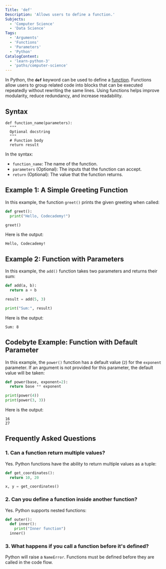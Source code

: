 ```yaml
---
Title: 'def'
Description: 'Allows users to define a function.'
Subjects:
  - 'Computer Science'
  - 'Data Science'
Tags:
  - 'Arguments'
  - 'Functions'
  - 'Parameters'
  - 'Python'
CatalogContent:
  - 'learn-python-3'
  - 'paths/computer-science'
---
```


In Python, the **`def`** keyword can be used to define a [function](https://www.codecademy.com/resources/docs/python/functions). Functions allow users to group related code into blocks that can be executed repeatedly without rewriting the same lines. Using functions helps improve modularity, reduce redundancy, and increase readability.

## Syntax

```pseudo
def function_name(parameters):
  """
  Optional docstring
  """
  # Function body
  return result
```

In the syntax:

- `function_name`: The name of the function.
- `parameters` (Optional): The inputs that the function can accept.
- `return` (Optional): The value that the function returns.

## Example 1: A Simple Greeting Function

In this example, the function `greet()` prints the given greeting when called:

```py
def greet():
  print("Hello, Codecademy!")

greet()
```

Here is the output:

```shell
Hello, Codecademy!
```

## Example 2: Function with Parameters

In this example, the `add()` function takes two parameters and returns their sum:

```py
def add(a, b):
  return a + b

result = add(5, 3)

print("Sum:", result)
```

Here is the output:

```shell
Sum: 8
```

## Codebyte Example: Function with Default Parameter

In this example, the `power()` function has a default value (`2`) for the `exponent` parameter. If an argument is not provided for this parameter, the default value will be taken:

```py
def power(base, exponent=2):
  return base ** exponent

print(power(4))
print(power(3, 3))
```

Here is the output:

```shell
16
27
```

## Frequently Asked Questions

### 1. Can a function return multiple values?

Yes. Python functions have the ability to return multiple values as a tuple:

```py
def get_coordinates():
  return 10, 20

x, y = get_coordinates()
```

### 2. Can you define a function inside another function?

Yes. Python supports nested functions:

```py
def outer():
  def inner():
    print("Inner function")
  inner()
```

### 3. What happens if you call a function before it's defined?

Python will raise a `NameError`. Functions must be defined before they are called in the code flow.

